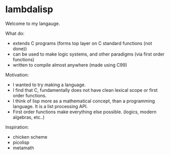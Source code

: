 #  lambdalisp 

Welcome to my langauge. 

What do: 
- extends C programs (forms top layer on C standard functions (not done))
- can be used to make logic systems, and other paradigms (via first order functions)
- written to compile almost anywhere (made using C99)

Motivation:
- I wanted to try making a language.
- I find that C, fundamentally does not have clean lexical scope or first order functions.
- I think of lisp more as a mathematical concept, than a programming language. It is a list processing API.
- First order functions make everything else possible. (logics, modern algebras, etc..)

Inspiration:
- chicken scheme
- picolisp
- metamath

